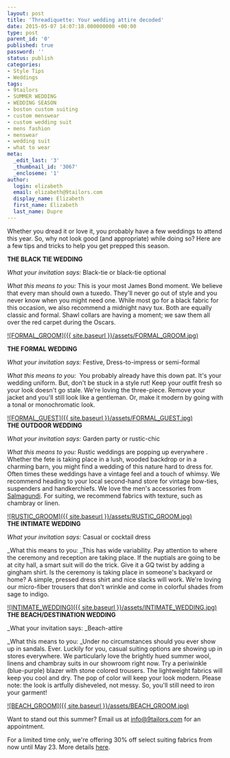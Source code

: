 ```yaml
---
layout: post
title: 'Threadiquette: Your wedding attire decoded'
date: 2015-05-07 14:07:18.000000000 +00:00
type: post
parent_id: '0'
published: true
password: ''
status: publish
categories:
- Style Tips
- Weddings
tags:
- 9tailors
- SUMMER WEDDING
- WEDDING SEASON
- boston custom suiting
- custom menswear
- custom wedding suit
- mens fashion
- menswear
- wedding suit
- what to wear
meta:
  _edit_last: '3'
  _thumbnail_id: '3067'
  _encloseme: '1'
author:
  login: elizabeth
  email: elizabeth@9tailors.com
  display_name: Elizabeth
  first_name: Elizabeth
  last_name: Dupre
---
```

Whether you dread it or love it, you probably have a few weddings to attend this year. So, why not look good (and appropriate) while doing so? Here are a few tips and tricks to help you get prepped this season.

**THE BLACK TIE WEDDING**

_What your invitation says:_ Black-tie or black-tie optional

_What this means to you:_ This is your most James Bond moment. We believe that every man should own a tuxedo. They'll never go out of style and you never know when you might need one. While most go for a black fabric for this occasion, we also recommend a midnight navy tux. Both are equally classic and formal. Shawl collars are having a moment; we saw them all over the red carpet during the Oscars.

[![FORMAL_GROOM]({{ site.baseurl }}/assets/FORMAL_GROOM.jpg)](http://blog.9tailors.com/uploads/FORMAL_GROOM.jpg)

**THE FORMAL WEDDING**

_What your invitation says:_ Festive, Dress-to-impress or semi-formal

_What this means to you:_  You probably already have this down pat. It's your wedding uniform. But, don't be stuck in a style rut! Keep your outfit fresh so your look doesn't go stale. We're loving the three-piece. Remove your jacket and you'll still look like a gentleman. Or, make it modern by going with a tonal or monochromatic look.

[![FORMAL_GUEST]({{ site.baseurl }}/assets/FORMAL_GUEST.jpg)](http://blog.9tailors.com/uploads/FORMAL_GUEST.jpg)  
**THE OUTDOOR WEDDING**

_What your invitation says:_ Garden party or rustic-chic

_What this means to you:_ Rustic weddings are popping up everywhere . Whether the fete is taking place in a lush, wooded backdrop or in a charming barn, you might find a wedding of this nature hard to dress for. Often times these weddings have a vintage feel and a touch of whimsy. We recommend heading to your local second-hand store for vintage bow-ties, suspenders and handkerchiefs. We love the men's accessories from [Salmagundi](http://salmagundiboston.com/). For suiting, we recommend fabrics with texture, such as chambray or linen.

[![RUSTIC_GROOM]({{ site.baseurl }}/assets/RUSTIC_GROOM.jpg)](http://blog.9tailors.com/uploads/RUSTIC_GROOM.jpg)  
**THE INTIMATE WEDDING**

_What your invitation says:_ Casual or cocktail dress

_What this means to you: _This has wide variability. Pay attention to where the ceremony and reception are taking place. If the nuptials are going to be at city hall, a smart suit will do the trick. Give it a GQ twist by adding a gingham shirt. Is the ceremony is taking place in someone's backyard or home? A simple, pressed dress shirt and nice slacks will work. We're loving our micro-fiber trousers that don't wrinkle and come in colorful shades from sage to indigo.

[![INTIMATE_WEDDING]({{ site.baseurl }}/assets/INTIMATE_WEDDING.jpg)](http://blog.9tailors.com/uploads/INTIMATE_WEDDING.jpg)  
**THE BEACH/DESTINATION WEDDING**

_What your invitation says: _Beach-attire

_What this means to you: _Under no circumstances should you ever show up in sandals. Ever. Luckily for you, casual suiting options are showing up in stores everywhere. We particularly love the brightly hued summer wool, linens and chambray suits in our showroom right now. Try a periwinkle (blue-purple) blazer with stone colored trousers. The lightweight fabrics will keep you cool and dry. The pop of color will keep your look modern. Please note: the look is artfully disheveled, not messy. So, you'll still need to iron your garment!

[![BEACH_GROOM]({{ site.baseurl }}/assets/BEACH_GROOM.jpg)](http://blog.9tailors.com/uploads/BEACH_GROOM.jpg)

Want to stand out this summer? Email us at [info@9tailors.com](mailto:info@9tailors.com) for an appointment.

For a limited time only, we're offering 30% off select suiting fabrics from now until May 23. More details [here](http://blog.9tailors.com/2015/05/9tailorsloft_sale/).